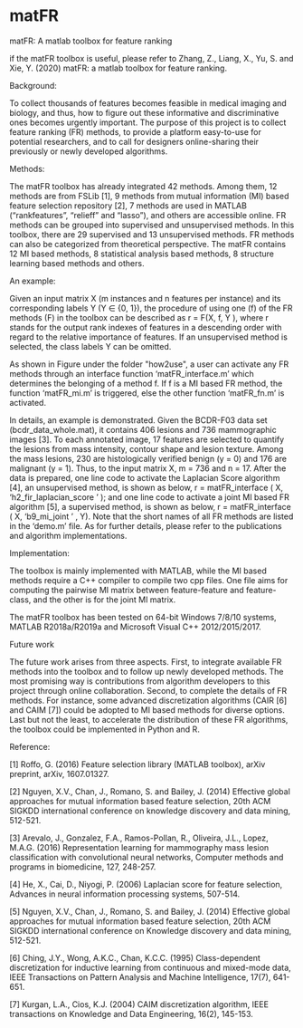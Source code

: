 # matFR

matFR: A matlab toolbox for feature ranking

if the matFR toolbox is useful, please refer to 
  Zhang, Z., Liang, X., Yu, S. and Xie, Y. (2020) matFR: a matlab toolbox for feature ranking.



Background: 

  To collect thousands of features becomes feasible in medical imaging and biology, and thus, 
how to figure out these informative and discriminative ones becomes urgently important. 
  The purpose of this project is to collect feature ranking (FR) methods, to provide a platform 
easy-to-use for potential researchers, and to call for designers online-sharing their previously 
or newly developed algorithms.



Methods: 

  The matFR toolbox has already integrated 42 methods. Among them, 12 methods are from FSLib [1], 
9 methods from mutual information (MI) based feature selection repository [2], 7 methods are used 
in MATLAB (“rankfeatures”, “relieff” and “lasso”), and others are accessible online. 
  FR methods can be grouped into supervised and unsupervised methods. In this toolbox, there are 29 
supervised and 13 unsupervised methods. 
  FR methods can also be categorized from theoretical perspective. The matFR contains 12 MI based 
methods, 8 statistical analysis based methods, 8 structure learning based methods and others.



An example:

  Given an input matrix X (m instances and n features per instance) and its corresponding labels Y 
(Y ∈ {0, 1}), the procedure of using one (f) of the FR methods (F) in the toolbox can be described 
as r = F(X, f, Y ), where r stands for the output rank indexes of features in a descending order 
with regard to the relative importance of features. If an unsupervised method is selected, the class 
labels Y can be omitted.

  As shown in Figure under the folder "how2use", a user can activate any FR methods through an interface 
function ‘matFR_interface.m’ which determines the belonging of a method f. If f is a MI based FR method, 
the function ‘matFR_mi.m’ is triggered, else the other function ‘matFR_fn.m’ is activated.

  In details, an example is demonstrated. Given the BCDR-F03 data set (bcdr_data_whole.mat), it contains
406 lesions and 736 mammographic images [3]. To each annotated image, 17 features are 
selected to quantify the lesions from mass intensity, contour shape and lesion texture. Among the mass 
lesions, 230 are histologically verified benign (y = 0) and 176 are malignant (y = 1). Thus, to the input 
matrix X, m = 736 and n = 17. After the data is prepared, one line code to activate the Laplacian Score 
algorithm [4], an unsupervised method, is shown as below,
            r = matFR_interface ( X, ‘h2_fir_laplacian_score ’ );
and one line code to activate a joint MI based FR algorithm [5], a supervised method, 
is shown as below,
            r = matFR_interface ( X, ‘b9_mi_joint ’ , Y).
Note that the short names of all FR methods are listed in the ‘demo.m’ file. As for further details, 
please refer to the publications and algorithm implementations.



Implementation:

The toolbox is mainly implemented with MATLAB, while the MI based methods require a C++ compiler to 
compile two cpp files. One file aims for computing the pairwise MI matrix between feature-feature and 
feature-class, and the other is for the joint MI matrix. 

The matFR toolbox has been tested on 64-bit Windows 7/8/10 systems, MATLAB R2018a/R2019a and Microsoft 
Visual C++ 2012/2015/2017.



Future work

The future work arises from three aspects. First, to integrate available FR methods into the toolbox and 
to follow up newly developed methods. The most promising way is contributions from algorithm developers 
to this project through online collaboration. Second, to complete the details of FR methods. For instance, 
some advanced discretization algorithms (CAIR [6] and CAIM [7]) could be adopted to MI based methods for 
diverse options. Last but not the least, to accelerate the distribution of these FR algorithms, the toolbox 
could be implemented in Python and R.

Reference:

[1] Roffo, G. (2016) Feature selection library (MATLAB toolbox), arXiv preprint, arXiv, 1607.01327.

[2] Nguyen, X.V., Chan, J., Romano, S. and Bailey, J. (2014) Effective global approaches for mutual 
    information based feature selection, 20th ACM SIGKDD international conference on knowledge discovery 
    and data mining, 512-521.

[3] Arevalo, J., Gonzalez, F.A., Ramos-Pollan, R., Oliveira, J.L., Lopez, M.A.G. (2016) Representation 
learning for mammography mass lesion classification with convolutional neural networks, Computer methods 
and programs in biomedicine, 127, 248-257.

[4] He, X., Cai, D., Niyogi, P. (2006) Laplacian score for feature selection, Advances in neural information 
processing systems, 507-514.

[5] Nguyen, X.V., Chan, J., Romano, S. and Bailey, J. (2014) Effective global approaches for mutual information 
based feature selection, 20th ACM SIGKDD international conference on Knowledge discovery and data mining, 512-521.

[6] Ching, J.Y., Wong, A.K.C., Chan, K.C.C. (1995) Class-dependent discretization for inductive learning 
from continuous and mixed-mode data, IEEE Transactions on Pattern Analysis and Machine Intelligence, 17(7), 
641-651.

[7] Kurgan, L.A., Cios, K.J. (2004) CAIM discretization algorithm, IEEE transactions on Knowledge and Data 
Engineering, 16(2), 145-153.
    

